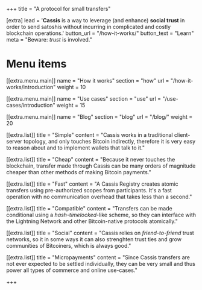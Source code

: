 +++
title = "A protocol for small transfers"

[extra]
lead = '<b>Cassis</b> is a way to leverage (and enhance) <b>social trust</b> in order to send satoshis without incurring in complicated and costly blockchain operations.'
button_url = "/how-it-works/"
button_text = "Learn"
meta = "Beware: <i>trust</i> is involved."

# Menu items
[[extra.menu.main]]
name = "How it works"
section = "how"
url = "/how-it-works/introduction"
weight = 10

[[extra.menu.main]]
name = "Use cases"
section = "use"
url = "/use-cases/introduction"
weight = 15

[[extra.menu.main]]
name = "Blog"
section = "blog"
url = "/blog/"
weight = 20

[[extra.list]]
title = "Simple"
content = "Cassis works in a traditional client-server topology, and only touches Bitcoin indirectly, therefore it is very easy to reason about and to implement wallets that talk to it."

[[extra.list]]
title = "Cheap"
content = "Because it never touches the blockchain, transfer made through Cassis can be many orders of magnitude cheaper than other methods of making Bitcoin payments."

[[extra.list]]
title = "Fast"
content = "A Cassis Registry creates atomic transfers using pre-authorized scopes from participants. It's a fast operation with no communication overhead that takes less than a second."

[[extra.list]]
title = "Compatible"
content = "Transfers can be made conditional using a <i>hash-timelocked</i>-like scheme, so they can interface with the Lightning Network and other Bitcoin-native protocols atomically."

[[extra.list]]
title = "Social"
content = "Cassis relies on <i>friend-to-friend</i> trust networks, so it in some ways it can also strenghten trust ties and grow communities of Bitcoiners, which is always good."

[[extra.list]]
title = "Micropayments"
content = "Since Cassis transfers are not ever expected to be settled individually, they can be very small and thus power all types of commerce and online use-cases."

+++
